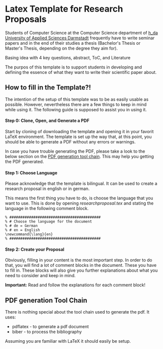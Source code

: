 # Latex Template for Research Proposals
Students of Computer Science at the Computer Science department of [h_da University of Applied Sciences Darmstadt](https://www.fbi.h-da.de/fbi.html "Hochschule Darmstadt, University of Applied Sciences") frequently have to write seminar papers and in the end of their studies a thesis (Bachelor's Thesis or Master's Thesis, depending on the degree they aim for). 

Basing idea with 4 key questions, abstract, ToC, and Literature

The purpos of this template is to support students in developing and defining the essence of what they want to write their scientific paper about. 


## <a name="FillInTemplate"></a> How to fill in the Template?! 
The intention of the setup of this template was to be as easily usable as possible. 
However, nevertheless there are a few things to keep in mind while using it. 
The following guide is supposed to assist you in using it. 


#### Step 0: Clone, Open, and Generate a PDF
Start by cloning of downloading the template and opening it in your favorit LaTeX environment. 
The template is set up the way that, at this point, you should be able to generate a PDF without any errors or warnings. 

In case you have trouble generating the PDF, please take a look to the below section on the [PDF generation tool chain](#ToolChain).
This may help you getting the PDF generated.


#### Step 1: Choose Language
Please acknowledge that the template is bilingual.
It can be used to create a research proposal in english or in german. 

This means the first thing you have to do, is choose the language that you want to use. 
This is done by opening _researchproposal.tex_ and stating the language in the following comment block.

    % ##########################################
    % # Choose the language for the document
    % # de = German
    % # en = English
    \newcommand{\lang}{en}
    % ##########################################


#### Step 2: Create your Proposal
Obviously, filling in your content is the most important step. 
In order to do that, you will find a lot of comment blocks in the document. 
These you have to fill in. 
These blocks will also give you further explanations about what you need to consider and keep in mind.

__Important:__ Read and follow the explanations for each comment block!


## <a name="ToolChain"></a> PDF generation Tool Chain
There is nothing special about the tool chain used to generate the pdf. 
It uses:
- pdflatex - to generate a pdf document
- biber - to process the bibliography

Assuming you are familiar with LaTeX it should easily be setup. 


